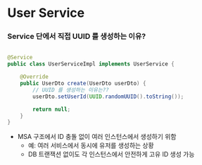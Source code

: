 # User Service

### Service 단에서 직접 UUID 를 생성하는 이유?

```java

@Service
public class UserServiceImpl implements UserService {

    @Override
    public UserDto create(UserDto userDto) {
        // UUID 를 생성하는 이유는??
        userDto.setUserId(UUID.randomUUID().toString());

        return null;
    }
}
```

- MSA 구조에서 ID 충돌 없이 여러 인스턴스에서 생성하기 위함
    - 예: 여러 서비스에서 동시에 유저를 생성하는 상황
    - DB 트랜잭션 없이도 각 인스턴스에서 안전하게 고유 ID 생성 가능